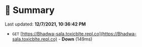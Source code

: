 # 📖 Summary
Last updated: **12/7/2021, 10:36:42 PM**

- `GET` [https://Bhadwa-sala.toxicblte.repl.co](https://Bhadwa-sala.toxicblte.repl.co) - **Down** (149ms)
